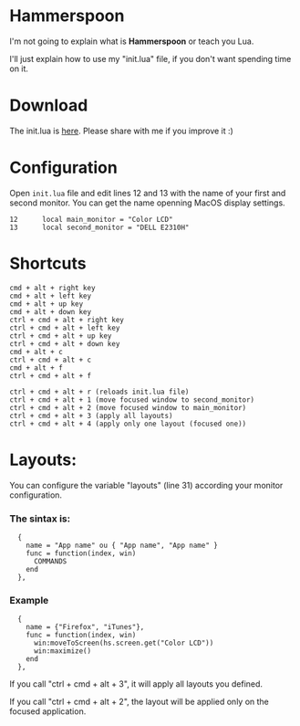 # Hammerspoon 

I'm not going to explain what is **Hammerspoon** or teach you Lua.

I'll just explain how to use my "init.lua" file, if you don't want spending time on it.

# Download

The init.lua is [here](https://github.com/rtoshiro/hammerspoon-init/blob/master/init.lua). Please share with me if you improve it :)

# Configuration

Open ```init.lua``` file and edit lines 12 and 13 with the name of your first and second monitor. You can get the name openning MacOS display settings.

```
12		local main_monitor = "Color LCD"
13		local second_monitor = "DELL E2310H"
```

# Shortcuts

	cmd + alt + right key
	cmd + alt + left key
	cmd + alt + up key
	cmd + alt + down key
	ctrl + cmd + alt + right key
	ctrl + cmd + alt + left key
	ctrl + cmd + alt + up key
	ctrl + cmd + alt + down key
	cmd + alt + c
	ctrl + cmd + alt + c
	cmd + alt + f
	ctrl + cmd + alt + f

	ctrl + cmd + alt + r (reloads init.lua file)
	ctrl + cmd + alt + 1 (move focused window to second_monitor)
	ctrl + cmd + alt + 2 (move focused window to main_monitor)
	ctrl + cmd + alt + 3 (apply all layouts)
	ctrl + cmd + alt + 4 (apply only one layout (focused one))

# Layouts:

You can configure the variable "layouts" (line 31) according your monitor configuration.

### The sintax is:

```
  {
    name = "App name" ou { "App name", "App name" }
    func = function(index, win)
      COMMANDS
    end
  },
```

### Example

```
  {
    name = {"Firefox", "iTunes"},
    func = function(index, win)
      win:moveToScreen(hs.screen.get("Color LCD"))
      win:maximize()
    end
  },
```

If you call "ctrl + cmd + alt + 3", it will apply all layouts you defined.

If you call "ctrl + cmd + alt + 2", the layout will be applied only on the focused application.

